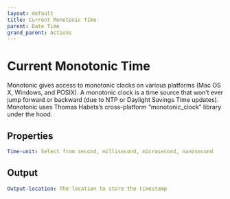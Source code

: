 ```yaml
---
layout: default
title: Current Monotonic Time
parent: Date Time
grand_parent: Actions
---
```

# Current Monotonic Time
Monotonic gives access to monotonic clocks on various platforms (Mac OS X, Windows, and POSIX). A monotonic clock is a time source that won’t ever jump forward or backward (due to NTP or Daylight Savings Time updates). Monotonic uses Thomas Habets’s cross-platform “monotonic_clock” library under the hood.

## Properties
```yaml
Time-unit: Select from second, millisecond, microsecond, nanosecond
```

## Output
```yaml
Output-location: The location to store the timestamp
```
